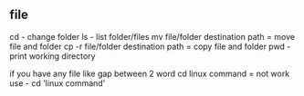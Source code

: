 ## file
cd - change folder
ls - list folder/files
mv file/folder destination path = move file and folder
cp -r file/folder destination path = copy file and folder
pwd - print working directory

if you  have any file like gap between 2 word
cd linux command = not work
use - cd 'linux command'

